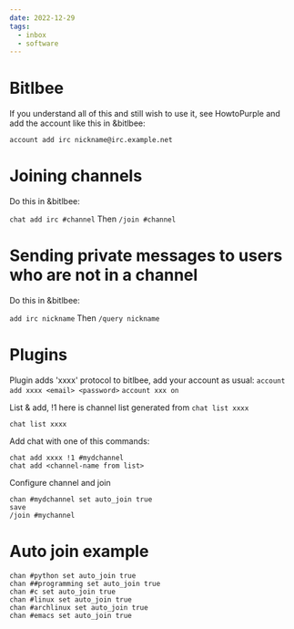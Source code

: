 ```yaml
---
date: 2022-12-29
tags:
  - inbox
  - software
---
```


# Bitlbee

If you understand all of this and still wish to use it, see HowtoPurple and add
the account like this in &bitlbee:

`account add irc nickname@irc.example.net`

# Joining channels

Do this in &bitlbee:

`chat add irc #channel` Then `/join #channel`

# Sending private messages to users who are not in a channel

Do this in &bitlbee:

`add irc nickname` Then `/query nickname`

# Plugins

Plugin adds \'xxxx\' protocol to bitlbee, add your account as usual:
`account add xxxx <email> <password>` `account xxx on`

List & add, !1 here is channel list generated from `chat list xxxx`

```example
chat list xxxx
```

Add chat with one of this commands:

```example
chat add xxxx !1 #mydchannel
chat add <channel-name from list>
```

Configure channel and join

```example
chan #mydchannel set auto_join true
save
/join #mychannel
```

# Auto join example

    chan #python set auto_join true
    chan ##programming set auto_join true
    chan #c set auto_join true
    chan #linux set auto_join true
    chan #archlinux set auto_join true
    chan #emacs set auto_join true
